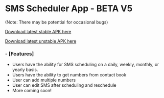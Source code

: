 
# SMS Scheduler App - BETA V5

(Note: There may be potential for occasional bugs)

[Download latest stable APK here](https://github.com/DeluxerPanda/Short_Message_Service/releases/latest "Download latest stable APK here")


[Download latest unstable APK here](https://github.com/DeluxerPanda/Short_Message_Service/blob/master/app/release/app-release.apk "Download latest unstable APK here")

### - [Features]
- Users have the ability for SMS scheduling on a daily, weekly, monthly, or yearly basis.
- Users have the ability to get numbers from contact book
- User can add multiple numbers
- User can edit SMS after scheduling and reschedule
- More coming soon!
